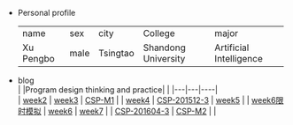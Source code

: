 + Personal  profile
  <table>                 
  <tr> <td> name  </td> <td> sex   </td>  <td> city  </td> <td> College</td><td> major </td>  </tr>       <tr> <td> Xu Pengbo  </td> <td> male </td><td> Tsingtao  </td>  <td>Shandong University </td> <td> Artificial Intelligence</td>  </tr>                 
  </table>
+ blog  
  | |Program design thinking and practice| | 
  |---|---|----|                 
  | [week2](./week2.md)   | [week3](./week3.md)                  |  [CSP-M1](./CSP-M1.md)  |
  | [week4](./week4.md)   |   [CSP-201512-3](./CSP-201512-3.md)  |  [week5](./week5.md)    |
  | [week6限时模拟](./week6模拟.md)    | [week6](./week6.md)      | [week7](./week7.md)     |
  | [CSP-201604-3](./csp201604-3.md)  | [CSP-M2](./CSP-M2.md)    |                         |

    
